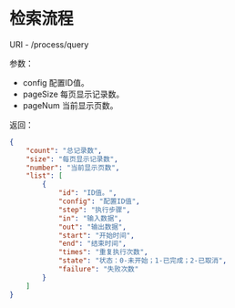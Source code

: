 # 检索流程

URI - /process/query

参数：
- config 配置ID值。
- pageSize 每页显示记录数。
- pageNum 当前显示页数。

返回：
```json
{
    "count": "总记录数",
    "size": "每页显示记录数",
    "number": "当前显示页数",
    "list": [
        {
            "id": "ID值。",
            "config": "配置ID值",
            "step": "执行步骤",
            "in": "输入数据",
            "out": "输出数据",
            "start": "开始时间",
            "end": "结束时间",
            "times": "重复执行次数",
            "state": "状态：0-未开始；1-已完成；2-已取消",
            "failure": "失败次数"
        }
    ]
}
```
